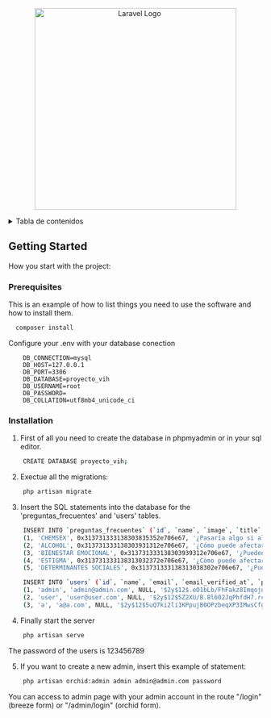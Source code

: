 <p align="center"><a href="https://laravel.com" target="_blank"><img src="https://raw.githubusercontent.com/laravel/art/master/logo-lockup/5%20SVG/2%20CMYK/1%20Full%20Color/laravel-logolockup-cmyk-red.svg" width="400" alt="Laravel Logo"></a></p>


<details>
  <summary>Tabla de contenidos</summary>
  <ol>
    <li>
      <a href="#getting-started">Getting Started</a>
      <ul>
        <li><a href="#prerequisites">Prerequisites</a></li>
        <li><a href="#installation">Installation</a></li>
      </ul>
    </li>
  </ol>
</details>

<!-- GETTING STARTED -->
## Getting Started

How you start with the project:

### Prerequisites

This is an example of how to list things you need to use the software and how to install them.

```sh
  composer install
```

Configure your .env with your database conection

```
    DB_CONNECTION=mysql
    DB_HOST=127.0.0.1
    DB_PORT=3306
    DB_DATABASE=proyecto_vih
    DB_USERNAME=root
    DB_PASSWORD=
    DB_COLLATION=utf8mb4_unicode_ci   
```

### Installation

1. First of all you need to create the database in phpmyadmin or in your sql editor.

```sh
    CREATE DATABASE proyecto_vih;  
```
2. Exectue all the migrations:

```sh
    php artisan migrate
```

3. Insert the SQL statements into the database for the 'preguntas_frecuentes' and 'users' tables.

```sh
    INSERT INTO `preguntas_frecuentes` (`id`, `name`, `image`, `title`, `content`, `created_at`, `updated_at`) VALUES
    (1, 'CHEMSEX', 0x313731333138303835352e706e67, '¿Pasaría algo si algún fin de semana practico Chemsex?', '<p class="parrafo__contenido">Los HSH que practican <a href="#" class="destacado">Chemsex</a> tienen más probabilidades de sufrir <strong>depresión, ansiedad o dependencia de sustancias</strong>.</p><p class="parrafo__contenido">El uso de drogas chemsex constituye una barrera importante en la consecución de una <strong>adherencia</strong> óptima.</p>', '2024-04-15 09:34:15', '2024-04-15 09:34:15'),
    (2, 'ALCOHOL', 0x313731333138303931312e706e67, '¿Cómo puede afectar el consumo de alcohol?', '<p class="parrafo__contenido">El abuso de <span class="destacado">alcohol</span> es un importante problema de <strong>bienestar emocional</strong>.</p><p class="parrafo__contenido">El consumo de alcohol en exceso, aunque sea esporádico, puede afectar a la <strong>adherencia</strong> y perjudicar el resultado del TAR.4</p>', '2024-04-15 09:35:11', '2024-04-15 09:35:11'),
    (3, 'BIENESTAR EMOCIONAL', 0x313731333138303939312e706e67, '¿Pueden los determinantes sociales crear un contexto de vulnerabilidad y riesgo de VIH?', '<p class="parrafo__contenido">Las poblaciones vulnerables presentan altas tasas de <strong>malestar emocional y de trastornos mentales</strong>.</p><p class="parrafo__contenido">Las características <strong>sociodemográficas</strong> están ligadas y son determinantes en el nivel de adherencia del TAR.</p>', '2024-04-15 09:36:31', '2024-04-15 09:36:31'),
    (4, 'ESTIGMA', 0x313731333138313032372e706e67, '¿Cómo puede afectar el estigma a personas con VIH?', '<p class="parrafo__contenido"> El <a href="#" class="destacado">estigma</a> no exteriorizado se asoció con peor <strong>bienestar emocional y físico</strong>.</p><p class="parrafo__contenido">El autoestigma, los sentimientos de culpa y la ausencia de soporte social o familar pueden disminuir la <strong>adherencia</strong>.</p>', '2024-04-15 09:37:07', '2024-04-15 09:37:07'),
    (5, 'DETERMINANTES SOCIALES', 0x313731333138313038302e706e67, '¿Pueden los determinantes sociales crear un contexto de vulnerabilidad y riesgo de VIH?', '<p class="parrafo__contenido">Una situación emocional y social cambiante puede afectar a la <strong>comorbilidad psiquiátrica</strong>.</p><p class="parrafo__contenido">El diagnóstico o los síntomas de las comorbilidades psiquiátricas son una barrera en el cuidado de las personas con VIH. Algunas, como la depresión, están asociadas a una peor <strong>adherencia</strong> al TAR.</p>', '2024-04-15 09:38:00', '2024-04-15 09:38:00');
```

```sh
    INSERT INTO `users` (`id`, `name`, `email`, `email_verified_at`, `password`, `remember_token`, `created_at`, `updated_at`, `permissions`) VALUES
    (1, 'admin', 'admin@admin.com', NULL, '$2y$12$.eO1bLb/FhFakz8ImqojueLBtyJg5u0459SdfrxNqfYks1KSo/LFC', 'lscMwGNVJKHuAqlUjrxAl7VFzxNiYaeRaY6GW6g2uEzaHmFzZr0k9wCv6h7R', '2024-04-12 08:28:51', '2024-04-12 08:28:51', '{\"platform.index\": true, \"platform.systems.roles\": true, \"platform.systems.users\": true, \"platform.systems.attachment\": true}'),
    (2, 'user', 'user@user.com', NULL, '$2y$12$5Z2XU/B.8l602JqPhfdH7.rcyr1eNd.e6QSCNZosYjNjB8pF6.O6i', NULL, '2024-04-12 08:35:27', '2024-04-12 08:35:27', NULL),
    (3, 'a', 'a@a.com', NULL, '$2y$12$5uQ7ki2li1KPpujB0OPzbeqXP3IMwsCfgLn8G98LJ16S9ScWD3OaS', NULL, '2024-04-12 08:39:40', '2024-04-12 08:39:40', NULL);
```

4. Finally start the server

```sh
    php artisan serve
```

The password of the users is 123456789

5. If you want to create a new admin, insert this example of statement:

```sh
    php artisan orchid:admin admin admin@admin.com password
```

You can access to admin page with your admin account in the route "/login" (breeze form) or "/admin/login" (orchid form).